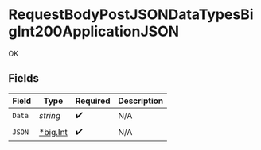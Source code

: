 # RequestBodyPostJSONDataTypesBigInt200ApplicationJSON

OK


## Fields

| Field                                       | Type                                        | Required                                    | Description                                 |
| ------------------------------------------- | ------------------------------------------- | ------------------------------------------- | ------------------------------------------- |
| `Data`                                      | *string*                                    | :heavy_check_mark:                          | N/A                                         |
| `JSON`                                      | [*big.Int](https://pkg.go.dev/math/big#Int) | :heavy_check_mark:                          | N/A                                         |